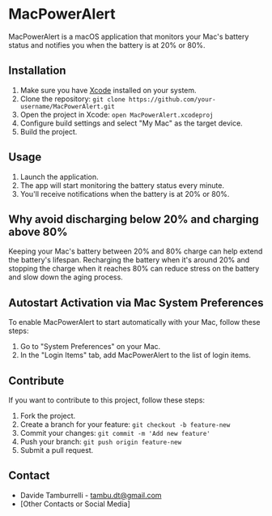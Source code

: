 # MacPowerAlert

MacPowerAlert is a macOS application that monitors your Mac's battery status and notifies you when the battery is at 20% or 80%.

## Installation

1. Make sure you have [Xcode](https://developer.apple.com/xcode/) installed on your system.
2. Clone the repository: `git clone https://github.com/your-username/MacPowerAlert.git`
3. Open the project in Xcode: `open MacPowerAlert.xcodeproj`
4. Configure build settings and select "My Mac" as the target device.
5. Build the project.

## Usage

1. Launch the application.
2. The app will start monitoring the battery status every minute.
3. You'll receive notifications when the battery is at 20% or 80%.

## Why avoid discharging below 20% and charging above 80%

Keeping your Mac's battery between 20% and 80% charge can help extend the battery's lifespan. Recharging the battery when it's around 20% and stopping the charge when it reaches 80% can reduce stress on the battery and slow down the aging process.

## Autostart Activation via Mac System Preferences

To enable MacPowerAlert to start automatically with your Mac, follow these steps:

1. Go to "System Preferences" on your Mac.
2. In the "Login Items" tab, add MacPowerAlert to the list of login items.

## Contribute

If you want to contribute to this project, follow these steps:

1. Fork the project.
2. Create a branch for your feature: `git checkout -b feature-new`
3. Commit your changes: `git commit -m 'Add new feature'`
4. Push your branch: `git push origin feature-new`
5. Submit a pull request.

## Contact

- Davide Tamburrelli - [tambu.dt@gmail.com](mailto:tambu.dt@gmail.com)
- [Other Contacts or Social Media]


